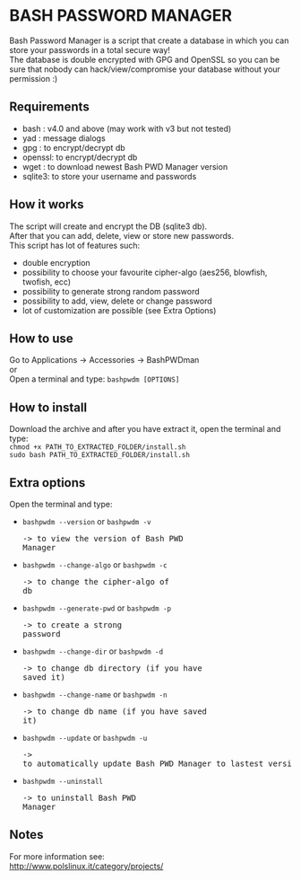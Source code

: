 BASH PASSWORD MANAGER
=====================

Bash Password Manager is a script that create a database in which you can store your passwords in a total secure way!<br>
The database is double encrypted with GPG and OpenSSL so you can be sure that nobody can hack/view/compromise your database without your permission :)

Requirements
------------

* bash   : v4.0 and above (may work with v3 but not tested)
* yad	 : message dialogs
* gpg    : to encrypt/decrypt db
* openssl: to encrypt/decrypt db
* wget   : to download newest Bash PWD Manager version
* sqlite3: to store your username and passwords

How it works
------------

The script will create and encrypt the DB (sqlite3 db).<br> 
After that you can add, delete, view or store new passwords.<br>
This script has lot of features such:<br>

- double encryption
- possibility to choose your favourite cipher-algo (aes256, blowfish, twofish, ecc)
- possibility to generate strong random password
- possibility to add, view, delete or change password
- lot of customization are possible (see Extra Options)

How to use
----------

Go to Applications -> Accessories -> BashPWDman<br>
or<br>
Open a terminal and type: `bashpwdm [OPTIONS]`

How to install
--------------

Download the archive and after you have extract it, open the terminal and type:<br>
`chmod +x PATH_TO_EXTRACTED_FOLDER/install.sh`<br>
`sudo bash PATH_TO_EXTRACTED_FOLDER/install.sh`

Extra options
-------------

Open the terminal and type:<br>

- `bashpwdm --version` or `bashpwdm -v`<pre>-> to view the version of Bash PWD Manager</pre>
- `bashpwdm --change-algo` or `bashpwdm -c`<pre>-> to change the cipher-algo of db</pre>
- `bashpwdm --generate-pwd` or `bashpwdm -p`<pre>-> to create a strong password</pre>
- `bashpwdm --change-dir` or `bashpwdm -d`<pre>-> to change db directory (if you have saved it)</pre>
- `bashpwdm --change-name` or `bashpwdm -n`<pre>-> to change db name (if you have saved it)</pre>
- `bashpwdm --update` or `bashpwdm -u`<pre>-> to automatically update Bash PWD Manager to lastest version</pre>
- `bashpwdm --uninstall`<pre>-> to uninstall Bash PWD Manager</pre>

Notes
-----

For more information see:<br>
<http://www.polslinux.it/category/projects/>

